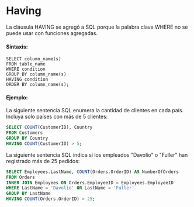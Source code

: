 # Having

La cláusula HAVING se agregó a SQL porque la palabra clave WHERE no se puede usar con funciones agregadas.

#### Sintaxis:

```ssh
SELECT column_name(s)
FROM table_name
WHERE condition
GROUP BY column_name(s)
HAVING condition
ORDER BY column_name(s);
```

#### Ejemplo:

La siguiente sentencia SQL enumera la cantidad de clientes en cada país. Incluya solo países con más de 5 clientes:

```sql
SELECT COUNT(CustomerID), Country
FROM Customers
GROUP BY Country
HAVING COUNT(CustomerID) > 5;
```

La siguiente sentencia SQL indica si los empleados "Davolio" o "Fuller" han registrado más de 25 pedidos:

```sql
SELECT Employees.LastName, COUNT(Orders.OrderID) AS NumberOfOrders
FROM Orders
INNER JOIN Employees ON Orders.EmployeeID = Employees.EmployeeID
WHERE LastName = 'Davolio' OR LastName = 'Fuller'
GROUP BY LastName
HAVING COUNT(Orders.OrderID) > 25;
```